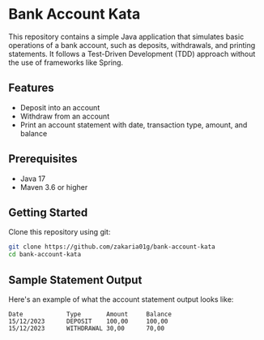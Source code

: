 # Bank Account Kata

This repository contains a simple Java application that simulates basic operations of a bank account, such as deposits, withdrawals, and printing statements. It follows a Test-Driven Development (TDD) approach without the use of frameworks like Spring.

## Features

- Deposit into an account
- Withdraw from an account
- Print an account statement with date, transaction type, amount, and balance

## Prerequisites

- Java 17
- Maven 3.6 or higher


## Getting Started

Clone this repository using git:

```bash
git clone https://github.com/zakaria01g/bank-account-kata
cd bank-account-kata
```

## Sample Statement Output

Here's an example of what the account statement output looks like:
```
Date            Type       Amount     Balance   
15/12/2023      DEPOSIT    100,00     100,00    
15/12/2023      WITHDRAWAL 30,00      70,00     
```
